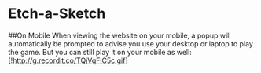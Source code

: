 # Etch-a-Sketch

##On Mobile
When viewing the website on your mobile, a popup will automatically be prompted to advise you use your desktop or laptop to play the game. But you can still play it on your mobile as well: 
[!http://g.recordit.co/TQjVqFlC5c.gif]
